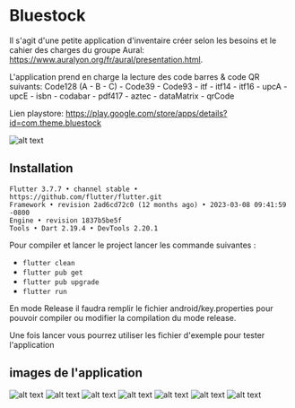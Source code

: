# Bluestock

Il s'agit d'une petite application d'inventaire créer selon les besoins et le cahier des charges du groupe Aural:
https://www.auralyon.org/fr/aural/presentation.html.

L'application prend en charge la lecture des code barres & code QR suivants:
Code128 (A - B - C) - Code39 - Code93 - itf - itf14 - itf16 - upcA - upcE - isbn - codabar - pdf417 - aztec - dataMatrix - qrCode

Lien playstore: https://play.google.com/store/apps/details?id=com.theme.bluestock


![alt text](readme_images/bluestock_exemple.gif)

## Installation

```
Flutter 3.7.7 • channel stable • https://github.com/flutter/flutter.git
Framework • revision 2ad6cd72c0 (12 months ago) • 2023-03-08 09:41:59 -0800
Engine • revision 1837b5be5f
Tools • Dart 2.19.4 • DevTools 2.20.1
```

Pour compiler et lancer le project lancer les commande suivantes :
- `flutter clean`
- `flutter pub get`
- `flutter pub upgrade`
- `flutter run`

En mode Release il faudra remplir le fichier android/key.properties pour pouvoir compiler ou modifier la compilation du mode release.

Une fois lancer vous pourrez utiliser les fichier d'exemple pour tester l'application

## images de l'application

![alt text](readme_images/1_bluestock.webp)
![alt text](readme_images/2_bluestock.webp)
![alt text](readme_images/3_bluestock.webp)
![alt text](readme_images/4_bluestock.webp)
![alt text](readme_images/5_bluestock.webp)
![alt text](readme_images/6_bluestock.webp)
![alt text](readme_images/7_bluestock.webp)

